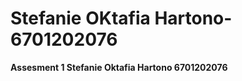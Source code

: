 # Stefanie OKtafia Hartono-6701202076
<b> Assesment 1 </b>
<b> Stefanie Oktafia Hartono </b>
<b> 6701202076 </b>
